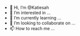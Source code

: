 - 👋 Hi, I’m @Katiesah
- 👀 I’m interested in ...
- 🌱 I’m currently learning ...
- 💞️ I’m looking to collaborate on ...
- 📫 How to reach me ...

<!---
Katiesah/Katiesah is a ✨ special ✨ repository because its `README.md` (this file) appears on your GitHub profile.
You can click the Preview link to take a look at your changes.
--->
